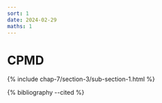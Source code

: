 ```yaml
---
sort: 1
date: 2024-02-29
maths: 1
---
```


# CPMD

{% include chap-7/section-3/sub-section-1.html %}

{% bibliography --cited %}

